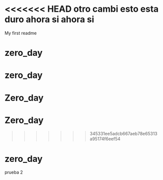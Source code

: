 <<<<<<< HEAD
otro cambi
esto esta duro
ahora si
ahora si 
=======
My first readme
# zero_day
# zero_day
# Zero_day
# Zero_day
>>>>>>> 345331ee5adcb667aeb78e65313a95174f6eef54
# zero_day
prueba 2
